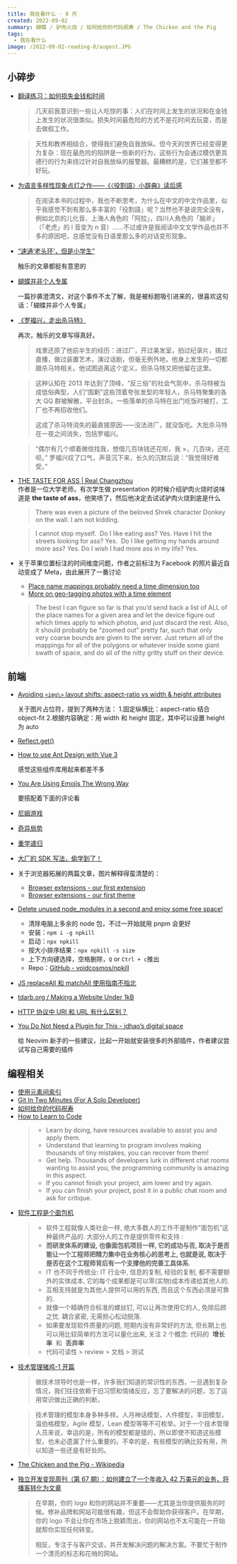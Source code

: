 ```yaml
---
title: 我在看什么 · 8 月
created: 2022-09-02
summary: 蝴蝶 / 驴肉火烧 / 如何给你的代码祝寿 / The Chicken and the Pig
tags:
  - 我在看什么
image: /2022-09-02-reading-8/augest.JPG
---
```


## 小碎步

- [翻译练习：如何损失金钱和时间](https://mp.weixin.qq.com/s/fyK0gp8rcaDnOJqfSAJFrw)

  > 几天前我意识到一些让人吃惊的事：人们在时间上发生的状况和在金钱上发生的状况很类似。损失时间最危险的方式不是花时间去玩耍，而是去做假工作。

  > 天性和教养相结合，使得我们避免自我放纵。但今天的世界已经变得更为复杂：现在最危险的陷阱是一些新的行为，这些行为会通过模仿更具德行的行为来绕过针对自我放纵的报警器。最糟糕的是，它们甚至都不好玩。

- [为语言多样性现象点灯之作——《〈役割語〉小辞典》读后感](http://www.acgpiping.net/2022/10143/bookreview_9784767491134/)

  > 在阅读本书的过程中，我也不断思考，为什么在中文的中文作品里，似乎我感觉不到有那么多丰富的「役割語」呢？当然也不是说完全没有，例如北京的儿化音、上海人角色的「阿拉」，四川人角色的「脑斧」（「老虎」的 l 音变为 n 音）……不过或许是我阅读中文文学作品也并不多的原因吧，总感觉没有日语里那么多的对话变形现象。

- [“速通‘老头环’，但是小学生”](https://www.chuapp.com/article/288815.html)

  触乐的文章都挺有意思的

- [蝴蝶并非个人专属](https://mp.weixin.qq.com/s/ToLKgr9q92HEYAnHb4ieXw)

  一篇抄袭澄清文，对这个事件不太了解，我是被标题吸引进来的，很喜欢这句话：「蝴蝶并非个人专属」

- [《罗福兴，走出杀马特》](https://www.chuapp.com/article/288824.html)

  再次，触乐的文章写得真好。

  > 戏里还原了他前半生的经历：进过厂，开过美发室，拍过纪录片，搞过直播，做过装置艺术，演过话剧，但毫无例外地，他身上发生的一切都跟杀马特相关。他试图逃离这个定义，但杀马特又把他留在这里。

  > 这种认知在 2013 年达到了顶峰，“反三俗”的社会气氛中，杀马特被当成低俗典型，人们“围剿”这些顶着夸张发型的年轻人，杀马特聚集的各大 QQ 群被解散，平台封杀。一些落单的杀马特在出门吃饭时被打，工厂也不再招收他们。
  >
  > 这成了杀马特消失的最直接原因——没法进厂，就没饭吃。大批杀马特在一夜之间消失，包括罗福兴。

  > “偶尔有几个顺着微信找我，想借几百块钱还花呗，我 ×，几百块，还花呗。” 罗福兴叹了口气，声音沉下来，长久的沉默后说：“我觉得好难受。”

- [THE TASTE FOR ASS | Real Changzhou](https://realchangzhou.org/2022/07/08/the-taste-for-ass/)  
   作者是一位大学老师，有次学生做 presentation 的时候介绍驴肉火烧时说味道是 **the taste of ass**，他笑喷了，然后他决定去试试驴肉火烧到底是什么

  > There was even a picture of the beloved Shrek character Donkey on the wall. I am not kidding.

  > I cannot stop myself.  Do I like eating ass? Yes. Have I hit the streets looking for ass? Yes.  Do I like getting my hands around more ass? Yes. Do I wish I had more ass in my life? Yes.

- 关于苹果位置标注的时间维度问题，作者之前标注为 Facebook 的照片最近自动变成了 Meta，由此展开了一番讨论

  - [Place name mappings probably need a time dimension too](https://rachelbythebay.com/w/2022/06/15/places/)
  - [More on geo-tagging photos with a time element](https://rachelbythebay.com/w/2022/06/20/exif/)

  > The best I can figure so far is that you’d send back a list of ALL of the place names for a given area and let the device figure out which times apply to which photos, and just discard the rest. Also, it should probably be “zoomed out” pretty far, such that only very coarse bounds are given to the server. Just return all of the mappings for all of the polygons or whatever inside some giant swath of space, and do all of the nitty gritty stuff on their device.

## 前端

- [Avoiding `<img\>` layout shifts: aspect-ratio vs width & height attributes](https://jakearchibald.com/2022/img-aspect-ratio/)

  关于图片占位符，提到了两种方法： 1.固定纵横比：aspect-ratio 结合 object-fit 2.根据内容确定：用 width 和 height 固定，其中可以设置 height 为 auto

- [Reflect.get()](https://developer.mozilla.org/zh-CN/docs/Web/JavaScript/Reference/Global_Objects/Reflect/get)
- [How to use Ant Design with Vue 3](https://blog.logrocket.com/use-ant-design-vue-3/)

  感觉这些组件库用起来都差不多

- [You Are Using Emojis The Wrong Way](https://dev.to/iamludal/you-are-using-emojis-the-wrong-way-i71)

  要搭配着下面的评论看

- [尼姆游戏](https://zh.wikipedia.org/wiki/%E5%B0%BC%E5%A7%86%E6%B8%B8%E6%88%8F)
- [奇异局势](https://blog.csdn.net/u011519618/article/details/13749311)
- [重学递归](https://juejin.cn/post/703877204904037582)
- [大厂的 SDK 写法，偷学到了！](https://juejin.cn/post/7004695364896817183)
- 关于浏览器拓展的两篇文章，图片解释得蛮清楚的：
  - [Browser extensions - our first extension](https://daily-dev-tips.com/posts/browser-extensions-our-first-extension/)
  - [Browser extensions - our first theme](https://daily-dev-tips.com/posts/browser-extensions-our-first-theme/)
- [Delete unused node_modules in a second and enjoy some free space!](https://dev.to/this-is-learning/delete-unused-nodemodules-in-a-second-and-enjoy-some-free-space-f3p)
  - 清除电脑上多余的 node 包，不过一开始就用 pnpm 会更好
  - 安装：`npm i -g npkill`
  - 启动：`npx npkill`
  - 按大小排序结果：`npx npkill -s size`
  - 上下方向键选择，空格删除，`Q` or `Ctrl + c`推出
  - Repo：[GitHub - voidcosmos/npkill](https://github.com/voidcosmos/npkill)

* [JS replaceAll 和 matchAll 使用指南不指北 ](https://www.zhangxinxu.com/wordpress/2022/08/js-replaceall-matchall/)
* [tdarb.org / Making a Website Under 1kB](https://tdarb.org/blog/under-1kb.html)
* [HTTP 协议中 URI 和 URL 有什么区别？](https://www.zhihu.com/question/21950864/answer/158161453)
* [You Do Not Need a Plugin for This - jdhao’s digital space](https://jdhao.github.io/2022/08/21/you-do-not-need-a-plugin-for-this/)

  给 Neovim 新手的一些建议，比起一开始就安装很多的外部插件，作者建议尝试写自己需要的插件

## 编程相关

- [使用元素间索引](https://6cdh.github.io/posts/index_between_elements/)
- [Git In Two Minutes (For A Solo Developer)](https://www.garyrobinson.net/2014/10/git-in-two-minutes-for-a-solo-developer.html)
- [如何给你的代码祝寿](https://tw93.fun/2022-07-09/code.html)
- [How to Learn to Code](https://headlinedev.xyz/2022/08/12/how-to-learn-to-program.html)
  > - Learn by doing, have resources available to assist you and apply them.
  > - Understand that learning to program involves making thousands of tiny mistakes, you can recover from them!
  > - Get help. Thousands of developers lurk in different chat rooms wanting to assist you, the programming community is amazing in this aspect.
  > - If you cannot finish your project, aim lower and try again.
  > - If you can finish your project, post it in a public chat room and ask for critique.

* [软件工程是个面包机](https://drmingdrmer.github.io/tech/bla/2018/09/27/toaster.html)

  > - 软件工程就像人类社会一样, 绝大多数人的工作不是制作”面包机”这种最终产品的. 大部分人的工作是提供零件和支持 :
  > - **而研发体系的建设, 也像面包机项目一样, 它的成功与否, 取决于是否能让一个工程师把精力集中在业务核心的思考上, 也就是说, 取决于是否在这个工程师背后有一个支撑他的完善工具体系**.
  > - IT 也不同于传统业: IT 行业中, 信息的复制, 经验的复制, 都不需要额外的实体成本, 它的每个成果都是可以零(实物)成本传递给其他人的.
  > - 互相支持就是为其他人提供可以用的东西, 而且这个东西必须是可靠的.
  > - 就像一个精确符合标准的螺丝钉, 可以让再次使用它的人, 免除后顾之忧. 耦合紧密, 无需担心松动脱落.
  > - 如果要发现软件质量的问题, 短期内没有非常好的方法, 但长期上也可以用比较简单的方法可以量化出来, 关注 2 个概念: 代码的  **增长率**  和  **丢弃率**
  > - 代码可读性 \> review \> 文档 \> 测试

* [技术管理猪鸡-1 开篇](https://blog.youxu.info/2015/05/17/tech-lead-1/)

  > 做技术领导时也是一样，许多我们知道的常识性的东西，一旦遇到复杂情况，我们往往依赖于旧习惯和情绪反应，忘了要解决的问题，忘了运用常识做出正确的判断。

  > 技术管理的模型本身多种多样。人月神话模型，人件模型，丰田模型，温伯格模型，Agile 模型，Lean 模型等等不可枚举。对于一个技术管理人员来说，幸运的是，所有的模型都是错的，所以即使不知道这些模型，也未必遗漏了什么重要的。不幸的是，有些模型的确比较有用，所以知道一些还是有好处的。

* [The Chicken and the Pig - Wikipedia](https://en.wikipedia.org/wiki/The_Chicken_and_the_Pig)

- [独立开发变现周刊（第 67 期）：如何建立了一个年收入 42 万美元的业务，将播客转化为文章](https://www.ezindie.com/weekly/issue-67)
  > 在早期，你的 logo 和你的网站并不重要——尤其是当你提供服务的时候。修补品牌和网站可能很有趣，但这不会帮助你获得客户。在早期，你的 logo 不会让你在市场上脱颖而出，你的网站也不太可能在一开始就帮你实现任何转变。
  >
  > 相反，专注于与客户交谈，并开发解决问题的解决方案。不要忙于制作一个漂亮的标志和花哨的网站。
